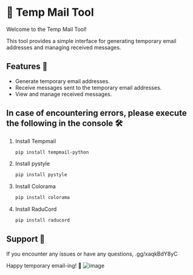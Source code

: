 # 📧 Temp Mail Tool

Welcome to the Temp Mail Tool!

This tool provides a simple interface for generating temporary email addresses and managing received messages.

## Features 🚀

- Generate temporary email addresses.
- Receive messages sent to the temporary email addresses.
- View and manage received messages.

## In case of encountering errors, please execute the following in the console 🛠️

1. Install Tempmail

    ```bash
    pip install tempmail-python
    ```

2. Install pystyle

    ```bash
    pip install pystyle
    ```

3. Install Colorama

    ```bash
    pip install colorama
    ```

4. Install RaduCord

    ```bash
    pip install raducord
    ```



## Support 🤝

If you encounter any issues or have any questions, .gg/xaqkBdY8yC

Happy temporary email-ing! 🎉
![image](https://github.com/MrAnomalyss/Temp-Mail/assets/122388906/6bddfa7c-c975-4e82-bdcd-1cd071b3d3bc)

